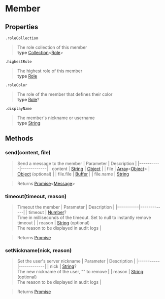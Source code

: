 # Member

## Properties

`.roleCollection`

> The role collection of this member<br> **type** [Collection](https://abal.moe/Eris/docs/Collection)<[Role](https://abal.moe/Eris/docs/Role)>

`.highestRole`

> The highest role of this member<br> **type** [Role](https://abal.moe/Eris/docs/Role)

`.roleColor`

> The role of the member that defines their color<br> **type** [Role](https://abal.moe/Eris/docs/Role)?

`.displayName`

> The member's nickname or username<br> **type** [String](https://developer.mozilla.org/en-US/docs/Web/JavaScript/Reference/Global_Objects/String)

## Methods

### send(content, file)

> Send a message to the member
> | Parameter | Description |
> |-----------|-------------|
> | content | [String](https://developer.mozilla.org/en-US/docs/Web/JavaScript/Reference/Global_Objects/String) \| [Object](https://developer.mozilla.org/en-US/docs/Web/JavaScript/Reference/Global_Objects/Object) |
> | file | [Array](https://developer.mozilla.org/en-US/docs/Web/JavaScript/Reference/Global_Objects/Array)<[Object](https://developer.mozilla.org/en-US/docs/Web/JavaScript/Reference/Global_Objects/Object)> \| [Object](https://developer.mozilla.org/en-US/docs/Web/JavaScript/Reference/Global_Objects/Object) (optional) |
> | file.file | [Buffer](https://nodejs.org/api/buffer.html) |
> | file.name | [String](https://developer.mozilla.org/en-US/docs/Web/JavaScript/Reference/Global_Objects/String)

> Returns [Promise](https://developer.mozilla.org/en-US/docs/Web/JavaScript/Reference/Global_Objects/Promise)<[Message](https://abal.moe/Eris/docs/Message)>

### timeout(timeout, reason)

> Timeout the member
> | Parameter | Description |
> |-----------|-------------|
> | timeout | [Number](https://developer.mozilla.org/en-US/docs/Web/JavaScript/Reference/Global_Objects/Number)?<br>Time in milliseconds of the timeout. Set to null to instantly remove timeout |
> | reason | [String](https://developer.mozilla.org/en-US/docs/Web/JavaScript/Reference/Global_Objects/String) (optional)<br>The reason to be displayed in audit logs |

> Returns [Promise](https://developer.mozilla.org/en-US/docs/Web/JavaScript/Reference/Global_Objects/Promise)

### setNickname(nick, reason)

> Set the user's server nickname
> | Parameter | Description |
> |-----------|-------------|
> | nick | [String](https://developer.mozilla.org/en-US/docs/Web/JavaScript/Reference/Global_Objects/String)?<br>The new nickname of the user, "" to remove |
> | reason | [String](https://developer.mozilla.org/en-US/docs/Web/JavaScript/Reference/Global_Objects/String) (optional)<br>The reason to be displayed in audit logs |

> Returns [Promise](https://developer.mozilla.org/en-US/docs/Web/JavaScript/Reference/Global_Objects/Promise)
